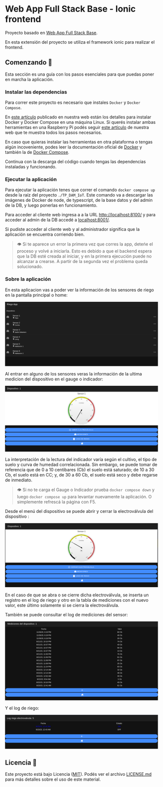 Web App Full Stack Base - Ionic frontend
========================================

Proyecto basado en [Web App Full Stack Base](https://github.com/gotoiot/app-fullstack-base).

En esta extensión del proyecto se utiliza el framework ionic para realizar el frontend.

## Comenzando 🚀

Esta sección es una guía con los pasos esenciales para que puedas poner en marcha la aplicación.

### Instalar las dependencias

Para correr este proyecto es necesario que instales `Docker` y `Docker Compose`. 

En [este artículo](https://www.gotoiot.com/pages/articles/docker_installation_linux/) publicado en nuestra web están los detalles para instalar Docker y Docker Compose en una máquina Linux. Si querés instalar ambas herramientas en una Raspberry Pi podés seguir [este artículo](https://www.gotoiot.com/pages/articles/rpi_docker_installation) de nuestra web que te muestra todos los pasos necesarios.

En caso que quieras instalar las herramientas en otra plataforma o tengas algún incoveniente, podes leer la documentación oficial de [Docker](https://docs.docker.com/get-docker/) y también la de [Docker Compose](https://docs.docker.com/compose/install/).

Continua con la descarga del código cuando tengas las dependencias instaladas y funcionando.

### Ejecutar la aplicación

Para ejecutar la aplicación tenes que correr el comando `docker compose up` desde la raíz del proyecto `./TP_DAM_IoT`. Este comando va a descargar las imágenes de Docker de node, de typescript, de la base datos y del admin de la DB, y luego ponerlas en funcionamiento. 

Para acceder al cliente web ingresa a a la URL [http://localhost:8100/](http://localhost:8100/) y para acceder al admin de la DB accedé a [localhost:8001/](http://localhost:8001/). 

Si pudiste acceder al cliente web y al administrador significa que la aplicación se encuentra corriendo bien. 

> 👁️ Si te aparece un error la primera vez que corres la app, deteńe el proceso y volvé a iniciarla. Esto es debido a que el backend espera que la DB esté creada al iniciar, y en la primera ejecución puede no alcanzar a crearse. A partir de la segunda vez el problema queda solucionado.

### Sobre la aplicación

En esta aplicacion vas a poder ver la información de los sensores de riego en la pantalla principal o home:

![home](doc/home.png)

Al entrar en alguno de los sensores veras la información de la ultima medicion del dispositivo en el gauge o indicador: 

![dispositivo](doc/dispositivo.png)

La interpretación de la lectura del indicador varía según el cultivo, el tipo de suelo y curva de humedad correlacionada. Sin embargo, se puede tomar de referencia que de 0 a 10 centibares (Cb) el suelo está saturado; de 10 a 30 Cb, el suelo está en CC; y, de 30 a 60 Cb, el suelo está seco y debe regarse de inmediato.

> 👁️ Si no te carga el Gauge o Indicador prueba `docker compose down` y luego `docker compose up` para levantar nuevamente la aplicación. O simplemente refrescá la página con F5.

Desde el menú del dispositivo se puede abrir y cerrar la electroválvula del dispositivo :

![electrovalvula](doc/electrovalvula.png)

En el caso de que se abra o se cierre dicha electroválvula, se inserta un registro en el log de riego y otro en la tabla de mediciones con el nuevo valor, este último solamente si se cierra la electroválvula.

También se puede consultar el log de mediciones del sensor:

![log_mediciones](doc/log_mediciones.png)

Y el log de riego:

![log_ev](doc/log_ev.png)


## Licencia 📄

Este proyecto está bajo Licencia ([MIT](https://choosealicense.com/licenses/mit/)). Podés ver el archivo [LICENSE.md](LICENSE.md) para más detalles sobre el uso de este material.
